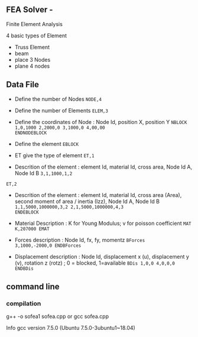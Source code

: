 ## FEA Solver -

Finite Element Analysis

4 basic types of Element

- Truss Element
- beam
- place 3 Nodes
- plane 4 nodes

## Data File

- Define the number of Nodes
  <code>NODE,4</code>

- Define the number of Elements
  <code>ELEM,3</code>

- Define the coordinates of Node : Node Id, position X, position Y
  <code>NBLOCK
  1,0,1000
  2,2000,0
  3,1000,0
  4,00,00
  ENDNODEBLOCK</code>

- Define the element
  <code>EBLOCK</code>

- ET give the type of element
  <code>ET,1</code>

- Descrition of the element : element Id, material Id, cross area, Node Id A, Node Id B
  <code>3,1,1000,1,2</code>

<code>ET,2</code>

- Descrition of the element : element Id, material Id, cross area (Area), second moment of area / inertia (Izz), Node Id A, Node Id B
  <code>1,1,5000,1000000,3,2
  2,1,5000,1000000,4,3
  ENDEBLOCK</code>

- Material Description : K for Young Modulus; v for poisson coefficient
  <code>MAT
  K,207000
  EMAT</code>

- Forces description : Node Id, fx, fy, momentz
  <code>BForces
  3,1000,-2000,0
  ENDBForces</code>

- Displacement description : Node Id, displacement x (u), displacement y (v), rotation z (rotz) ; 0 = blocked, 1=available
  <code>BDis
  1,0,0
  4,0,0,0
  ENDBDis</code>

## command line

### compilation

g++ -o sofea1 sofea.cpp
or
gcc sofea.cpp

Info
gcc version 7.5.0 (Ubuntu 7.5.0-3ubuntu1~18.04)
